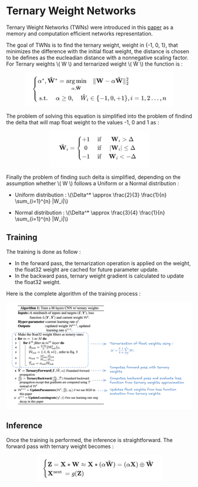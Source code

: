 # Ternary Weight Networks

Ternary Weight Networks (TWNs) were introduced in this [paper](https://arxiv.org/pdf/1605.04711) as a memory and computation efficient
networks representation.


The goal of TWNs is to find the ternary weight, weight in {-1, 0, 1}, that minimizes the difference with the initial float weight, the distance is chosen to be defines as the eucleadian distance with a nonnegative scaling factor. For Ternary weights \\( W \\) and ternarized weight \\( W̃ \\) the function is :
<div align="center">
    <img src="./img/ch06-eq.png" alt="drawing" width="400">
</div>

The problem of solving this equation is simplified into the problem of findind the delta that will map float weight to the values -1, 0 and 1 as :

<div align="center">
    <img src="./img/ch06-delta.png" alt="drawing" width="270">
</div>

Finally the problem of finding such delta is simplified, depending on the assumption whether \\( W \\) follows a Uniform or a Normal distribution :

* Uniform distribution : \\(\Delta^* \approx \frac{2}{3} \frac{1}{n} \sum_{i=1}^{n} |W_i|\\)

* Normal distribution : \\(\Delta^* \approx \frac{3}{4} \frac{1}{n} \sum_{i=1}^{n} |W_i|\\)

## Training 

The training is done as follow :

* In the forward pass, the ternarization operation is applied on the weight, the float32 weight are cached for future
parameter update. 
* In the backward pass, ternary weight gradient is calculated to update the float32 weight.

Here is the complete algorithm of the training process :

<div align="center">
    <img src="./img/ch06-training.png" alt="drawing" width="800">
</div>


## Inference

Once the training is performed, the inference is straightforward. The forward pass with ternary weight becomes : 

<div align="center">
    <img src="./img/ch06-forward.png" alt="drawing" width="340">
</div>

